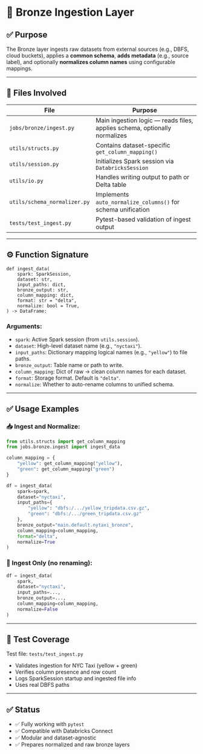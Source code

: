 # 🥉 Bronze Ingestion Layer

## ✅ Purpose
The Bronze layer ingests raw datasets from external sources (e.g., DBFS, cloud buckets), applies a **common schema**, **adds metadata** (e.g., source label), and optionally **normalizes column names** using configurable mappings.

---

## 📂 Files Involved

| File                             | Purpose                                                                 |
|----------------------------------|-------------------------------------------------------------------------|
| `jobs/bronze/ingest.py`          | Main ingestion logic — reads files, applies schema, optionally normalizes |
| `utils/structs.py`               | Contains dataset-specific `get_column_mapping()`                         |
| `utils/session.py`               | Initializes Spark session via `DatabricksSession`                        |
| `utils/io.py`                    | Handles writing output to path or Delta table                            |
| `utils/schema_normalizer.py`    | Implements `auto_normalize_columns()` for schema unification             |
| `tests/test_ingest.py`          | Pytest-based validation of ingest output                                 |

---

## ⚙️ Function Signature

```
def ingest_data(
    spark: SparkSession,
    dataset: str,
    input_paths: dict,
    bronze_output: str,
    column_mapping: dict,
    format: str = "delta",
    normalize: bool = True,
) -> DataFrame:
```

### Arguments:
- `spark`: Active Spark session (from `utils.session`).
- `dataset`: High-level dataset name (e.g., `"nyctaxi"`).
- `input_paths`: Dictionary mapping logical names (e.g., `"yellow"`) to file paths.
- `bronze_output`: Table name or path to write.
- `column_mapping`: Dict of raw → clean column names for each dataset.
- `format`: Storage format. Default is `"delta"`.
- `normalize`: Whether to auto-rename columns to unified schema.

---

## ✅ Usage Examples

### 📥 Ingest and Normalize:
```python
from utils.structs import get_column_mapping
from jobs.bronze.ingest import ingest_data

column_mapping = {
    "yellow": get_column_mapping("yellow"),
    "green": get_column_mapping("green")
}

df = ingest_data(
    spark=spark,
    dataset="nyctaxi",
    input_paths={
        "yellow": "dbfs:/.../yellow_tripdata.csv.gz",
        "green": "dbfs:/.../green_tripdata.csv.gz"
    },
    bronze_output="main.default.nytaxi_bronze",
    column_mapping=column_mapping,
    format="delta",
    normalize=True
)
```

### 🪪 Ingest Only (no renaming):
```python
df = ingest_data(
    spark,
    dataset="nyctaxi",
    input_paths=...,
    bronze_output=...,
    column_mapping=column_mapping,
    normalize=False
)
```

---

## 🧪 Test Coverage

Test file: `tests/test_ingest.py`

- Validates ingestion for NYC Taxi (yellow + green)
- Verifies column presence and row count
- Logs SparkSession startup and ingested file info
- Uses real DBFS paths

---

## ✅ Status

- ✅ Fully working with `pytest`
- ✅ Compatible with Databricks Connect
- ✅ Modular and dataset-agnostic
- ✅ Prepares normalized and raw bronze layers
